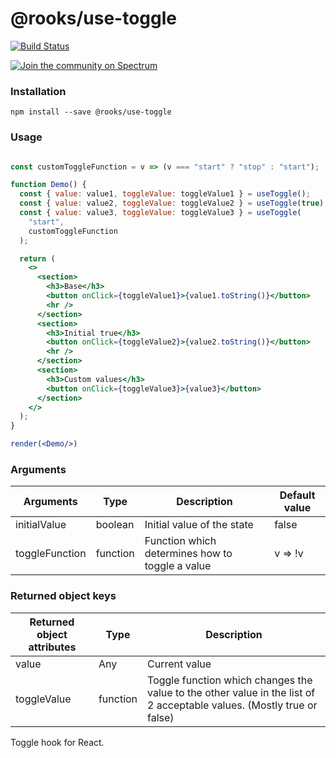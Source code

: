 # @rooks/use-toggle

[![Build Status](https://travis-ci.org/imbhargav5/rooks.svg?branch=master)](https://travis-ci.org/imbhargav5/rooks) 

<a href="https://spectrum.chat/rooks"><img src="https://withspectrum.github.io/badge/badge.svg" alt="Join the community on Spectrum"/></a>

### Installation

```
npm install --save @rooks/use-toggle
```

### Usage

```jsx

const customToggleFunction = v => (v === "start" ? "stop" : "start");

function Demo() {
  const { value: value1, toggleValue: toggleValue1 } = useToggle();
  const { value: value2, toggleValue: toggleValue2 } = useToggle(true);
  const { value: value3, toggleValue: toggleValue3 } = useToggle(
    "start",
    customToggleFunction
  );

  return (
    <>
      <section>
        <h3>Base</h3>
        <button onClick={toggleValue1}>{value1.toString()}</button>
        <hr />
      </section>
      <section>
        <h3>Initial true</h3>
        <button onClick={toggleValue2}>{value2.toString()}</button>
        <hr />
      </section>
      <section>
        <h3>Custom values</h3>
        <button onClick={toggleValue3}>{value3}</button>
      </section>
    </>
  );
}

render(<Demo/>)
```

### Arguments

| Arguments      | Type     | Description                                     | Default value |
| -------------- | -------- | ----------------------------------------------- | ------------- |
| initialValue   | boolean  | Initial value of the state                      | false         |
| toggleFunction | function | Function which determines how to toggle a value | v => !v       |


### Returned object keys

| Returned object attributes | Type     | Description                                                                                                           |
| -------------------------- | -------- | --------------------------------------------------------------------------------------------------------------------- |
| value                      | Any      | Current value                                                                                                         |
| toggleValue                | function | Toggle function which changes the value to the other value in the list of 2 acceptable values. (Mostly true or false) |

Toggle hook for React.
